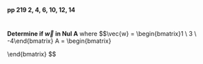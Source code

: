 **pp 219 2, 4, 6, 10, 12, 14**

#
**Determine if $\vec{w}$ in $\text{Nul A}$**  where
$$\vec{w} = \begin{bmatrix}1 \\ 3 \\ -4\end{bmatrix}
A = \begin{bmatrix}

\end{bmatrix}
$$

